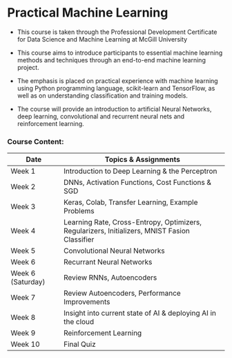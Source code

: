# Practical Machine Learning

- This course is taken through the Professional Development Certificate for Data Science and Machine Learning at McGill University

- This course aims to introduce participants to essential machine learning methods and techniques through an end-to-end machine learning project.
- The emphasis is placed on practical experience with machine learning using Python programming language, scikit-learn and TensorFlow, as well as on understanding classification and training models. 
- The course will provide an introduction to artificial Neural Networks, deep learning, convolutional and recurrent neural nets and reinforcement learning.

### Course Content:

| Date              | Topics & Assignments                                                                                   |
|-------------------|--------------------------------------------------------------------------------------------------------|
| Week 1            | Introduction to Deep Learning & the Perceptron                                                         |
| Week 2            | DNNs, Activation Functions, Cost Functions & SGD                                                       |
| Week 3            | Keras, Colab, Transfer Learning, Example Problems                                                      |
| Week 4            | Learning Rate, Cross-Entropy, Optimizers, Regularizers, Initializers, MNIST Fasion Classifier          |
| Week 5            | Convolutional Neural Networks                                                                          |
| Week 6            | Recurrant Neural Networks                                                                              |
| Week 6 (Saturday) | Review RNNs, Autoencoders                                                                              |
| Week 7            | Review Autoencoders, Performance Improvements                                                          |
| Week 8            | Insight into current state of AI & deploying AI in the cloud                                           |
| Week 9            | Reinforcement Learning                                                                                 |
| Week 10           | Final Quiz                                                                                             |